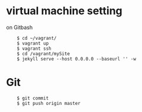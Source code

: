 # virtual machine setting
on Gitbash
```
	$ cd ~/vagrant/
	$ vagrant up
	$ vagrant ssh
	$ cd /vagrant/mySite
	$ jekyll serve --host 0.0.0.0 --baseurl '' -w
 ```

# Git
``` 
	$ git commit 
	$ git push origin master
 ```
 
